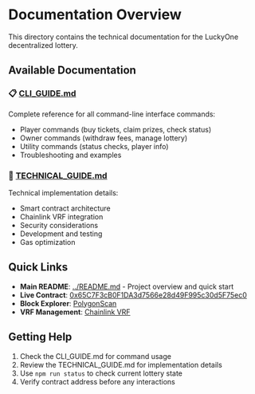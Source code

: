 # Documentation Overview

This directory contains the technical documentation for the LuckyOne decentralized lottery.

## Available Documentation

### 📋 [CLI_GUIDE.md](CLI_GUIDE.md)
Complete reference for all command-line interface commands:
- Player commands (buy tickets, claim prizes, check status)
- Owner commands (withdraw fees, manage lottery)
- Utility commands (status checks, player info)
- Troubleshooting and examples

### 🔧 [TECHNICAL_GUIDE.md](TECHNICAL_GUIDE.md)
Technical implementation details:
- Smart contract architecture
- Chainlink VRF integration
- Security considerations
- Development and testing
- Gas optimization

## Quick Links

- **Main README**: [../README.md](../README.md) - Project overview and quick start
- **Live Contract**: [0x65C7F3cB0F1DA3d7566e28d49F995c30d5F75ec0](https://polygonscan.com/address/0x65C7F3cB0F1DA3d7566e28d49F995c30d5F75ec0)
- **Block Explorer**: [PolygonScan](https://polygonscan.com/)
- **VRF Management**: [Chainlink VRF](https://vrf.chain.link/polygon)

## Getting Help

1. Check the CLI_GUIDE.md for command usage
2. Review the TECHNICAL_GUIDE.md for implementation details
3. Use `npm run status` to check current lottery state
4. Verify contract address before any interactions